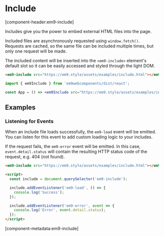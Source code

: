 # Include

[component-header:em9-include]

Includes give you the power to embed external HTML files into the page.

Included files are asynchronously requested using `window.fetch()`. Requests are cached, so the same file can be included multiple times, but only one request will be made.

The included content will be inserted into the `<em9-include>` element's default slot so it can be easily accessed and styled through the light DOM.

```html preview
<em9-include src="https://em9.style/assets/examples/include.html"></em9-include>
```

```jsx react
import { em9Include } from 'em9webcomponents/dist/react';

const App = () => <em9Include src="https://em9.style/assets/examples/include.html" />;
```

## Examples

### Listening for Events

When an include file loads successfully, the `em9-load` event will be emitted. You can listen for this event to add custom loading logic to your includes.

If the request fails, the `em9-error` event will be emitted. In this case, `event.detail.status` will contain the resulting HTTP status code of the request, e.g. 404 (not found).

```html
<em9-include src="https://em9.style/assets/examples/include.html"></em9-include>

<script>
  const include = document.querySelector('em9-include');

  include.addEventListener('em9-load', () => {
    console.log('Success');
  });

  include.addEventListener('em9-error', event => {
    console.log('Error', event.detail.status);
  });
</script>
```

[component-metadata:em9-include]
